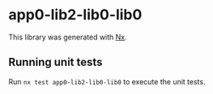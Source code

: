 # app0-lib2-lib0-lib0

This library was generated with [Nx](https://nx.dev).

## Running unit tests

Run `nx test app0-lib2-lib0-lib0` to execute the unit tests.
